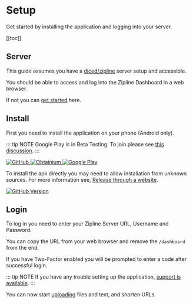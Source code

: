 # Setup

Get started by installing the application and logging into your server.

[[toc]]

## Server

This guide assumes you have a [diced/zipline](https://github.com/diced/zipline) server setup and accessible.

You should be able to access and log into the Zipline Dashboard in a web browser.

If not you can [get started](https://zipline.diced.sh/docs/get-started) here.

## Install

First you need to install the application on your phone (Android only).

::: tip NOTE
Google Play is in Beta Testing.
To join please see [this discussion](https://github.com/cssnr/zipline-android/discussions/25).
:::

<div class="flex-images">
    <a title="GitHub" href="https://github.com/cssnr/zipline-android/releases/latest/download/app-release.apk" target="_blank" rel="noopener">
        <img alt="GitHub" src="/images/badges/github.png">
    </a>
    <a title="Obtainium" href="https://apps.obtainium.imranr.dev/redirect?r=obtainium://add/https://github.com/cssnr/zipline-android" target="_blank" rel="noopener">
        <img alt="Obtainium" src="/images/badges/obtanium.png">
    </a>
    <a title="Google Play" href="https://play.google.com/store/apps/details?id=org.cssnr.zipline" target="_blank" rel="noopener">
        <img alt="Google Play" src="/images/badges/google-play.png">
    </a>
</div>

To install the apk directly you may need to allow installation from unknown sources.
For more information see, [Release through a website](https://developer.android.com/studio/publish#publishing-website).

[![GitHub Version](https://img.shields.io/github/v/release/cssnr/zipline-android?style=for-the-badge&logo=android&color=34A853&label=Latest%20Version)](https://github.com/cssnr/zipline-android/releases/latest)

## Login

To log in you need to enter your Zipline Server URL, Username and Password.

You can copy the URL from your web browser and remove the `/dashboard` from the end.

If you have Two-Factor enabled you will be prompted to enter a code after successful login.

::: tip NOTE
If you have any trouble setting up the application, [support is available](./support.md).
:::

You can now start [uploading](./uploading.md) files and text, and shorten URLs.
